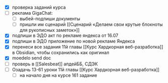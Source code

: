 - [x] проверка заданий курса
- [ ] реклама GigaChat:
	- [ ] выбей-подпиши документы
	- [ ] пришли им сценарий [[Сценарий «Делаем свои крутые блокноты для рукописных заметок»]]
- [x] подпиши в ЭДО акт по рекламе яндекса от 16.07
- [x] подпиши в ЭДО приложение по новой рекламе Яндекса
- [x] перенеси все задания 11й главы [[Курс Хардкорная веб-разработка]] в Obsidian, чтобы сохранились как оригинал
- [x] moedelo send doc
- [ ] проверь в [[Salesbeat]] апдейББ, СДЭК
- [ ] Озадачь 13-61 уроки 11й главы [[Курс Хардкорная веб-разработка]]
	- [ ] на начало дня на курсе 161 задание 
